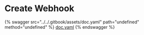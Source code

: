# Create Webhook

{% swagger src="../../.gitbook/assets/doc.yaml" path="undefined" method="undefined" %}
[doc.yaml](../../.gitbook/assets/doc.yaml)
{% endswagger %}
